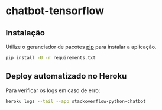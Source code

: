 # chatbot-tensorflow

## Instalação

Utilize o geranciador de pacotes [pip](https://pip.pypa.io/en/stable/) para instalar a aplicação.

```bash
pip install -U -r requirements.txt
```

## Deploy automatizado no Heroku
    
Para verificar os logs em caso de erro:   
```bash
heroku logs --tail --app stackoverflow-python-chatbot
```